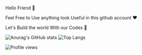 Hello Friend 🙂



  Feel Free to Use anything look Useful in this github account ❤️
  
  
  
  
  
  Let's Build the world With our Codes  🌚

![Anurag's GitHub stats](https://github-readme-stats.vercel.app/api?username=karimbaggari&show_icons=true&theme=radical)
 ![Top Langs](https://github-readme-stats.vercel.app/api/top-langs/?username=karimbaggari&hide=javascript,css,scss,html&theme=tokyonight)



![Profile views](https://gpvc.arturio.dev/karimbaggari)

